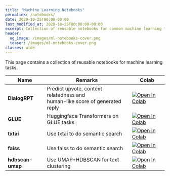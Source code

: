 ```yaml
---
title: "Machine Learning Notebooks"
permalink: /notebooks/
date: 2020-10-25T00:00-00:00
last_modified_at: 2020-10-25T00:00:00-00:00
excerpt: Collection of reusable notebooks for common machine learning tasks   
header:
  og_image: /images/ml-notebooks-cover.png
  teaser: /images/ml-notebooks-cover.png
classes: wide
---
```


This page contains a collection of reusable notebooks for machine learning tasks.

|Name|Remarks|Colab|
|---|---|---|
|**DialogRPT**|Predict upvote, context relatedness and<br> human-like score of generated reply|[![Open In Colab](https://colab.research.google.com/assets/colab-badge.svg)](https://colab.research.google.com/drive/1syAJZIj6sp97zTRoAvDf3Lp64y907xvy?usp=sharing)|
|**GLUE**|Huggingface Transformers on GLUE tasks|[![Open In Colab](https://colab.research.google.com/assets/colab-badge.svg)](https://colab.research.google.com/github/huggingface/notebooks/blob/master/examples/text_classification.ipynb#scrollTo=uNx5pyRlIrJh)|
|**txtai**|Use txtai to do semantic search|[![Open In Colab](https://colab.research.google.com/assets/colab-badge.svg)](https://colab.research.google.com/drive/1MiqtMLo2T86QFo1UN9EXF_C-nPDrECfG?usp=sharing)|
|**faiss**|Use faiss to do semantic search|[![Open In Colab](https://colab.research.google.com/assets/colab-badge.svg)](https://colab.research.google.com/drive/1MSrwFndb62j87-00Rk4s9TQEXjgAWHLw?usp=sharing)|
|**hdbscan-umap**|Use UMAP+HDBSCAN for text clustering|[![Open In Colab](https://colab.research.google.com/assets/colab-badge.svg)](https://colab.research.google.com/drive/12qVLRqhZmUAVuEguy_Tq-6MmziwizlLz#scrollTo=m-ufOolpvuEw)|
